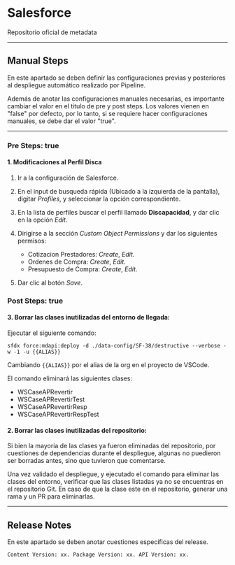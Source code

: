 # Salesforce

Repositorio oficial de metadata

--------

## Manual Steps

En este apartado se deben definir las configuraciones previas y posteriores al despliegue automático realizado por Pipeline.

Además de anotar las configuraciones manuales necesarias, es importante cambiar el valor en el titulo de pre y post steps. Los valores vienen en "false" por defecto, por lo tanto, si se requiere hacer configuraciones manuales, se debe dar el valor "true".

--------

### Pre Steps: true

#### 1. Modificaciones al Perfil Disca

1. Ir a la configuración de Salesforce.
2. En el input de busqueda rápida (Ubicado a la izquierda de la pantalla), digitar *Profiles*, y seleccionar la opción correspondiente.
3. En la lista de perfiles buscar el perfil llamado **Discapacidad**, y dar clic en la opción *Edit*.
4. Dirigirse a la sección *Custom Object Permissions* y dar los siguientes permisos:

	* Cotizacion Prestadores: *Create*, *Edit*.
	* Ordenes de Compra: *Create*, *Edit*.
	* Presupuesto de Compra: *Create*, *Edit*.
5. Dar clic al botón *Save*.

### Post Steps: true

#### 3. Borrar las clases inutilizadas del entorno de llegada:

Ejecutar el siguiente comando:

	sfdx force:mdapi:deploy -d ./data-config/SF-38/destructive --verbose -w -1 -u {{ALIAS}}

Cambiando <code>{{ALIAS}}</code> por el alias de la org en el proyecto de VSCode.

El comando eliminará las siguientes clases:

* WSCaseAPRevertir
* WSCaseAPRevertirTest
* WSCaseAPRevertirResp
* WSCaseAPRevertirRespTest

#### 2. Borrar las clases inutilizadas del repositorio:

Si bien la mayoria de las clases ya fueron eliminadas del repositorio, por cuestiones de dependencias durante el despliegue, algunas no puedieron ser borradas antes, sino que tuvieron que comentarse.

Una vez validado el despliegue, y ejecutado el comando para eliminar las clases del entorno, verificar que las clases listadas ya no se encuentras en el repositorio Git. En caso de que la clase este en el repositorio, generar una rama y un PR para eliminarlas.

--------

## Release Notes

En este apartado se deben anotar cuestiones específicas del release.

`Content Version: xx.
Package Version: xx.
API Version: xx.`